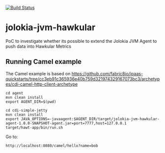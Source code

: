 [![Build Status](https://travis-ci.org/garethahealy/jolokia-jvm-hawkular.svg?branch=master)](https://travis-ci.org/garethahealy/jolokia-jvm-hawkular)

# jolokia-jvm-hawkular
PoC to investigate whether its possible to extend the Jolokia JVM Agent to push data into Hawkular Metrics



## Running Camel example
The Camel example is based on https://github.com/fabric8io/ipaas-quickstarts/tree/cc3eb91c365936e40b759d321974329167073bc3/archetypes/cdi-camel-http-client-archetype 

    cd agent
    mvn clean install
    export AGENT_DIR=$(pwd)
    
    cd cdi-simple-jetty
    mvn clean install
    export JAVA_OPTIONS=-javaagent:$AGENT_DIR/target/jolokia-jvm-hawkular-agent-1.0.0-SNAPSHOT-agent.jar=port=7777,host=127.0.0.1
    target/hawt-app/bin/run.sh

Go to:

    http://localhost:8080/camel/hello?name=bob
